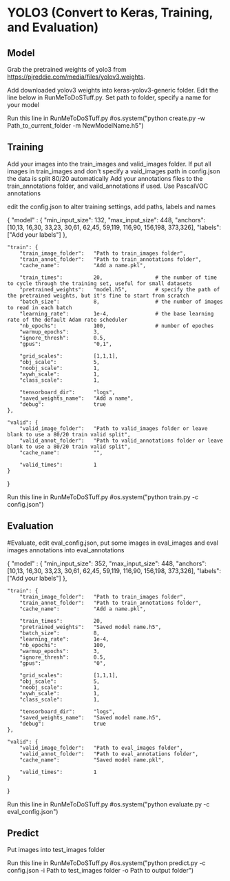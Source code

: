 # YOLO3 (Convert to Keras, Training, and Evaluation)

## Model

Grab the pretrained weights of yolo3 from https://pjreddie.com/media/files/yolov3.weights.

Add downloaded yolov3 weights into keras-yolov3-generic folder. Edit the line below in RunMeToDoSTuff.py. Set path to folder, specify a name for your model

Run this line in RunMeToDoSTuff.py
#os.system("python create.py -w Path_to_current_folder -m NewModelName.h5")

## Training

Add your images into the train_images and valid_images folder. If put all images in train_images and don't specify a vaid_images path in config.json the data is split 80/20 automatically
Add your annotations files to the train_annotations folder, and vaild_annotations if used. Use PascalVOC annotations

edit the config.json to alter training settings, add paths, labels and names

{
    "model" : {
        "min_input_size":       132,
        "max_input_size":       448,
        "anchors":              [10,13,  16,30,  33,23,  30,61,  62,45,  59,119,  116,90,  156,198,  373,326],
        "labels":               ["Add your labels"]
    },

    "train": {
        "train_image_folder":   "Path to train_images folder",
        "train_annot_folder":   "Path to train_annotations folder",
        "cache_name":           "Add a name.pkl",

        "train_times":          20,                 # the number of time to cycle through the training set, useful for small datasets
        "pretrained_weights":   "model.h5",         # specify the path of the pretrained weights, but it's fine to start from scratch
        "batch_size":           8,                  # the number of images to read in each batch
        "learning_rate":        1e-4,               # the base learning rate of the default Adam rate scheduler
        "nb_epochs":            100,                # number of epoches
        "warmup_epochs":        3,
        "ignore_thresh":        0.5,
        "gpus":                 "0,1",

        "grid_scales":          [1,1,1],
        "obj_scale":            5,
        "noobj_scale":          1,
        "xywh_scale":           1,
        "class_scale":          1,

        "tensorboard_dir":      "logs",
        "saved_weights_name":   "Add a name",
        "debug":                true
    },

    "valid": {
        "valid_image_folder":   "Path to valid_images folder or leave blank to use a 80/20 train valid split",
        "valid_annot_folder":   "Path to valid_annotations folder or leave blank to use a 80/20 train valid split",
        "cache_name":           "",

        "valid_times":          1
    }
}

Run this line in RunMeToDoSTuff.py
#os.system("python train.py -c config.json")

## Evaluation

#Evaluate, edit eval_config.json, put some images in eval_images and eval images annotations into eval_annotations

{
    "model" : {
        "min_input_size":       352,
        "max_input_size":       448,
        "anchors":              [10,13,  16,30,  33,23,  30,61,  62,45,  59,119,  116,90,  156,198,  373,326],
        "labels":               ["Add your labels"]
    },

    "train": {
        "train_image_folder":   "Path to train_images folder",
        "train_annot_folder":   "Path to train_annotations folder",
        "cache_name":           "Add a name.pkl",

        "train_times":          20,
        "pretrained_weights":   "Saved model name.h5",
        "batch_size":           8,
        "learning_rate":        1e-4,
        "nb_epochs":            100,
        "warmup_epochs":        3,
        "ignore_thresh":        0.5,
        "gpus":                 "0",

        "grid_scales":          [1,1,1],
        "obj_scale":            5,
        "noobj_scale":          1,
        "xywh_scale":           1,
        "class_scale":          1,

        "tensorboard_dir":      "logs",
        "saved_weights_name":   "Saved model name.h5",
        "debug":                true
    },

    "valid": {
        "valid_image_folder":   "Path to eval_images folder",
        "valid_annot_folder":   "Path to eval_annotations folder",
        "cache_name":           "Saved model name.pkl",

        "valid_times":          1
    }
}

Run this line in RunMeToDoSTuff.py
#os.system("python evaluate.py -c eval_config.json")

## Predict

Put images into test_images folder

Run this line in RunMeToDoSTuff.py
#os.system("python predict.py -c config.json -i Path to test_images folder -o Path to output folder")


